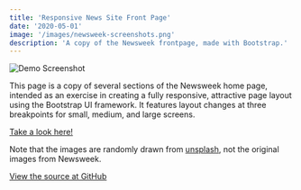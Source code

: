 ```yaml
---
title: 'Responsive News Site Front Page'
date: '2020-05-01'
image: '/images/newsweek-screenshots.png'
description: 'A copy of the Newsweek frontpage, made with Bootstrap.'
---
```


![Demo Screenshot](/images/newsweek-screenshots.png)

This page is a copy of several sections of the Newsweek home page, intended as an exercise in creating a fully responsive, attractive page layout using the Bootstrap UI framework.  It features layout changes at three breakpoints for small, medium, and large screens.

[Take a look here!](https://kaivandivier.github.io/responsive-bootstrap-newsweek)

Note that the images are randomly drawn from [unsplash](https://source.unsplash.com/), not the original images from Newsweek.

[View the source at GitHub](https://github.com/KaiVandivier/responsive-bootstrap-newsweek)
